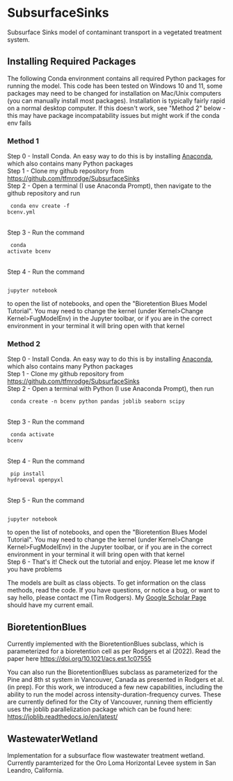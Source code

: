 # SubsurfaceSinks
Subsurface Sinks model of contaminant transport in a vegetated treatment system. 

## Installing Required Packages
The following Conda environment contains all required Python packages for running the model. This code has been tested on Windows 10 and 11, some packages may need to be changed for installation on Mac/Unix computers (you can manually install most packages). Installation is typically fairly rapid on a normal desktop computer.  If this doesn't work, see "Method 2" below - this may have package incompatability issues but might work if the conda env fails
 <br>
 ### Method 1
Step 0 - Install Conda. An easy way to do this is by installing [Anaconda](https://www.anaconda.com/), which also contains many Python packages<br>
Step 1 - Clone my github repository from https://github.com/tfmrodge/SubsurfaceSinks<br>
Step 2 - Open a terminal (I use Anaconda Prompt), then navigate to the github repository and run <pre><code> conda env create -f bcenv.yml</code></pre><br>
Step 3 - Run the command <pre><code> conda activate bcenv</code></pre><br>
Step 4 - Run the command <pre><code> jupyter notebook</code></pre> to open the list of notebooks, and open the "Bioretention Blues Model Tutorial". You may need to change the kernel (under Kernel>Change Kernel>FugModelEnv) in the Jupyter toolbar, or if you are in the correct environment in your terminal it will bring open with that kernel<br>
### Method 2
Step 0 - Install Conda. An easy way to do this is by installing [Anaconda](https://www.anaconda.com/), which also contains many Python packages<br>
Step 1 - Clone my github repository from https://github.com/tfmrodge/SubsurfaceSinks<br>
Step 2 - Open a terminal with Python (I use Anaconda Prompt), then run <pre><code> conda create -n bcenv python pandas joblib seaborn scipy </code></pre><br>
Step 3 - Run the command <pre><code> conda activate bcenv</code></pre><br>
Step 4 - Run the command <pre><code> pip install hydroeval openpyxl</code></pre><br>
Step 5 - Run the command <pre><code> jupyter notebook</code></pre> to open the list of notebooks, and open the "Bioretention Blues Model Tutorial". You may need to change the kernel (under Kernel>Change Kernel>FugModelEnv) in the Jupyter toolbar, or if you are in the correct environment in your terminal it will bring open with that kernel<br>
Step 6 - That's it! Check out the tutorial and enjoy. Please let me know if you have problems

The models are built as class objects. To get information on the class methods, read the code. If you have questions, or notice a bug, or want to say hello, please contact me (Tim Rodgers). My [Google Scholar Page](https://scholar.google.com/citations?user=npsj5x4AAAAJ&hl=en&oi=ao) should have my current email.

## BioretentionBlues
Currently implemented with the BioretentionBlues subclass, which is parameterized for a bioretention cell as per Rodgers et al (2022). Read the paper here https://doi.org/10.1021/acs.est.1c07555

You can also run the BioretentionBlues subclass as parameterized for the Pine and 8th st system in Vancouver, Canada as presented in Rodgers et al. (in prep).
For this work, we introduced a few new capabilities, including the ability to run the model across intensity-duration-frequency curves. These are currently defined for the City of Vancouver, running them efficiently uses the joblib parallelization package which can be found here: https://joblib.readthedocs.io/en/latest/

## WastewaterWetland
Implementation for a subsurface flow wastewater treatment wetland. Currently paramterized for the Oro Loma Horizontal Levee system in San Leandro, California.
